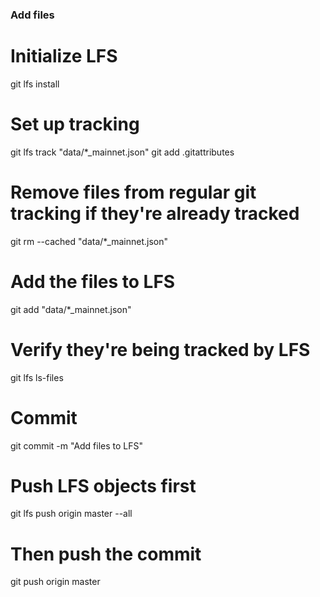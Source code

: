### Add files

# Initialize LFS

git lfs install

# Set up tracking

git lfs track "data/\*\_mainnet.json"
git add .gitattributes

# Remove files from regular git tracking if they're already tracked

git rm --cached "data/\*\_mainnet.json"

# Add the files to LFS

git add "data/\*\_mainnet.json"

# Verify they're being tracked by LFS

git lfs ls-files

# Commit

git commit -m "Add files to LFS"

# Push LFS objects first

git lfs push origin master --all

# Then push the commit

git push origin master
